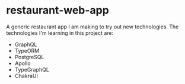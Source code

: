 # restaurant-web-app
A generic restaurant app I am making to try out new technologies. The technologies I'm learning in this project are:

- GraphQL
- TypeORM
- PostgreSQL
- Apollo
- TypeGraphQL
- ChakraUI
